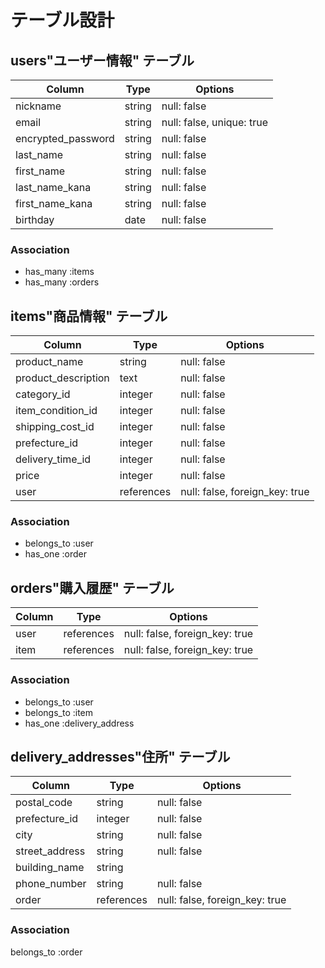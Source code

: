 # テーブル設計

## users"ユーザー情報" テーブル

| Column             | Type   | Options                   |
| ------------------ | ------ | ------------------------- |
| nickname           | string | null: false               |
| email              | string | null: false, unique: true |
| encrypted_password | string | null: false               |
| last_name          | string | null: false               |
| first_name         | string | null: false               |
| last_name_kana     | string | null: false               |
| first_name_kana    | string | null: false               |
| birthday           | date   | null: false               |

### Association
- has_many :items
- has_many :orders


## items"商品情報" テーブル

| Column              | Type      | Options                        |
| ------------------- | --------- | ------------------------------ |
| product_name        | string    | null: false                    |
| product_description | text      | null: false                    |
| category_id         | integer   | null: false                    |
| item_condition_id   | integer   | null: false                    |
| shipping_cost_id    | integer   | null: false                    |
| prefecture_id       | integer   | null: false                    |
| delivery_time_id    | integer   | null: false                    |
| price               | integer   | null: false                    |
| user                | references| null: false, foreign_key: true |

### Association
- belongs_to :user
- has_one    :order


## orders"購入履歴" テーブル

| Column         | Type       | Options                        |
| -------------- | ---------- | ------------------------------ |
| user           | references | null: false, foreign_key: true |
| item           | references | null: false, foreign_key: true |

### Association
- belongs_to :user
- belongs_to :item
- has_one    :delivery_address


## delivery_addresses"住所" テーブル

| Column         | Type       | Options                        |
| -------------- | ---------- | ------------------------------ |
| postal_code    | string     | null: false                    |
| prefecture_id  | integer    | null: false                    |
| city           | string     | null: false                    |
| street_address | string     | null: false                    |
| building_name  | string     |                                |
| phone_number   | string     | null: false                    |
| order          | references | null: false, foreign_key: true |

### Association
belongs_to :order



